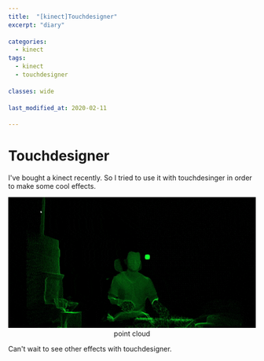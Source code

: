 ```yaml
---
title:  "[kinect]Touchdesigner"
excerpt: "diary"

categories:
  - kinect
tags:
  - kinect
  - touchdesigner

classes: wide
  
last_modified_at: 2020-02-11

---
```


# Touchdesigner

I've bought a kinect recently. So I tried to use it with touchdesinger in order to make some cool effects.

<center> <img src="/assets/images/kinect/touchdesigner/point_cloud.gif"> </center>
<center>point cloud</center>

Can't wait to see other effects with touchdesigner.